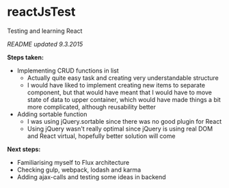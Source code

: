 # reactJsTest

Testing and learning React

*README updated 9.3.2015*

**Steps taken:**
- Implementing CRUD functions in list
  - Actually quite easy task and creating very understandable structure
  - I would have liked to implement creating new items to separate component, but that would have meant that I would have to move state of data to upper container, which would have made things a bit more complicated, although reusability better
- Adding sortable function
  - I was using jQuery.sortable since there was no good plugin for React
  - Using jQuery wasn't really optimal since jQuery is using real DOM and React virtual, hopefully better solution will come

**Next steps:**
 - Familiarising myself to Flux architecture
 - Checking gulp, webpack, lodash and karma
 - Adding ajax-calls and testing some ideas in backend
